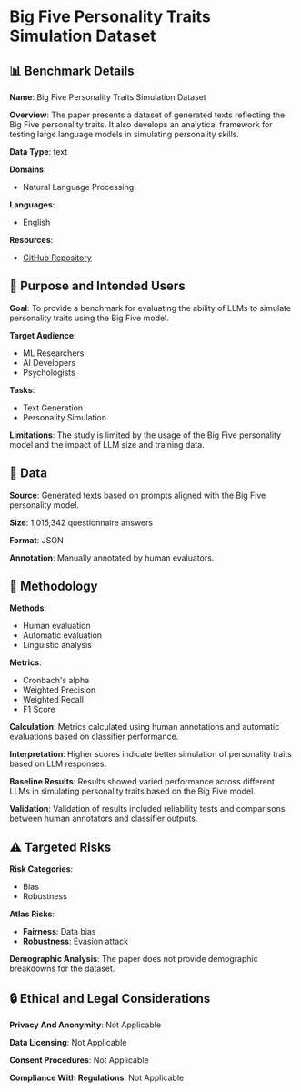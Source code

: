 # Big Five Personality Traits Simulation Dataset

## 📊 Benchmark Details

**Name**: Big Five Personality Traits Simulation Dataset

**Overview**: The paper presents a dataset of generated texts reflecting the Big Five personality traits. It also develops an analytical framework for testing large language models in simulating personality skills.

**Data Type**: text

**Domains**:
- Natural Language Processing

**Languages**:
- English

**Resources**:
- [GitHub Repository](https://github.com/mary-silence/simulating_personality)

## 🎯 Purpose and Intended Users

**Goal**: To provide a benchmark for evaluating the ability of LLMs to simulate personality traits using the Big Five model.

**Target Audience**:
- ML Researchers
- AI Developers
- Psychologists

**Tasks**:
- Text Generation
- Personality Simulation

**Limitations**: The study is limited by the usage of the Big Five personality model and the impact of LLM size and training data.

## 💾 Data

**Source**: Generated texts based on prompts aligned with the Big Five personality model.

**Size**: 1,015,342 questionnaire answers

**Format**: JSON

**Annotation**: Manually annotated by human evaluators.

## 🔬 Methodology

**Methods**:
- Human evaluation
- Automatic evaluation
- Linguistic analysis

**Metrics**:
- Cronbach's alpha
- Weighted Precision
- Weighted Recall
- F1 Score

**Calculation**: Metrics calculated using human annotations and automatic evaluations based on classifier performance.

**Interpretation**: Higher scores indicate better simulation of personality traits based on LLM responses.

**Baseline Results**: Results showed varied performance across different LLMs in simulating personality traits based on the Big Five model.

**Validation**: Validation of results included reliability tests and comparisons between human annotators and classifier outputs.

## ⚠️ Targeted Risks

**Risk Categories**:
- Bias
- Robustness

**Atlas Risks**:
- **Fairness**: Data bias
- **Robustness**: Evasion attack

**Demographic Analysis**: The paper does not provide demographic breakdowns for the dataset.

## 🔒 Ethical and Legal Considerations

**Privacy And Anonymity**: Not Applicable

**Data Licensing**: Not Applicable

**Consent Procedures**: Not Applicable

**Compliance With Regulations**: Not Applicable
